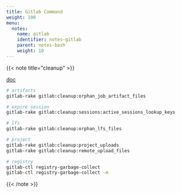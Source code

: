 ```yaml
---
title: Gitlab Command
weight: 100
menu:
  notes:
    name: gitlab
    identifier: notes-gitlab
    parent: notes-bash
    weight: 10
---
```


{{< note title="cleanup" >}}

[doc](https://docs.gitlab.com/ee/administration/packages/container_registry.html)

```bash
# artifacts
gitlab-rake gitlab:cleanup:orphan_job_artifact_files

# expire session
gitlab-rake gitlab:cleanup:sessions:active_sessions_lookup_keys

# lfs
gitlab-rake gitlab:cleanup:orphan_lfs_files

# project
gitlab-rake gitlab:cleanup:project_uploads
gitlab-rake gitlab:cleanup:remote_upload_files

# registry
gitlab-ctl registry-garbage-collect
gitlab-ctl registry-garbage-collect -m
```

{{< /note >}}
